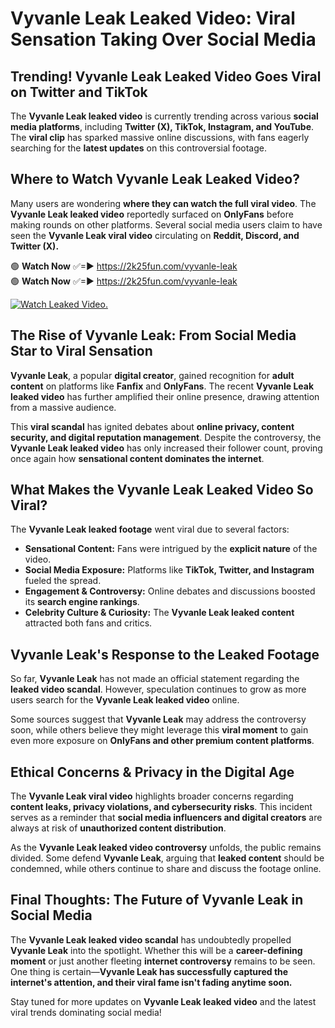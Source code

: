 # Vyvanle Leak Leaked Video: Viral Sensation Taking Over Social Media

## **Trending! Vyvanle Leak Leaked Video Goes Viral on Twitter and TikTok**
The **Vyvanle Leak leaked video** is currently trending across various **social media platforms**, including **Twitter (X), TikTok, Instagram, and YouTube**. The **viral clip** has sparked massive online discussions, with fans eagerly searching for the **latest updates** on this controversial footage.

## **Where to Watch Vyvanle Leak Leaked Video?**
Many users are wondering **where they can watch the full viral video**. The **Vyvanle Leak leaked video** reportedly surfaced on **OnlyFans** before making rounds on other platforms. Several social media users claim to have seen the **Vyvanle Leak viral video** circulating on **Reddit, Discord, and Twitter (X).**

🟢 **Watch Now** ✅=► https://2k25fun.com/vyvanle-leak  
🟢 **Watch Now** ✅=► https://2k25fun.com/vyvanle-leak  

[![Watch Leaked Video.](https://miro.medium.com/v2/resize:fit:828/format:webp/1*cilzJN44JGOrTw9NJCrNHA.gif "Watch Leaked Video")](https://2k25fun.com/vyvanle-leak)

## **The Rise of Vyvanle Leak: From Social Media Star to Viral Sensation**
**Vyvanle Leak**, a popular **digital creator**, gained recognition for **adult content** on platforms like **Fanfix** and **OnlyFans**. The recent **Vyvanle Leak leaked video** has further amplified their online presence, drawing attention from a massive audience.

This **viral scandal** has ignited debates about **online privacy, content security, and digital reputation management**. Despite the controversy, the **Vyvanle Leak leaked video** has only increased their follower count, proving once again how **sensational content dominates the internet**.

## **What Makes the Vyvanle Leak Leaked Video So Viral?**
The **Vyvanle Leak leaked footage** went viral due to several factors:
- **Sensational Content:** Fans were intrigued by the **explicit nature** of the video.
- **Social Media Exposure:** Platforms like **TikTok, Twitter, and Instagram** fueled the spread.
- **Engagement & Controversy:** Online debates and discussions boosted its **search engine rankings**.
- **Celebrity Culture & Curiosity:** The **Vyvanle Leak leaked content** attracted both fans and critics.

## **Vyvanle Leak's Response to the Leaked Footage**
So far, **Vyvanle Leak** has not made an official statement regarding the **leaked video scandal**. However, speculation continues to grow as more users search for the **Vyvanle Leak leaked video** online.

Some sources suggest that **Vyvanle Leak** may address the controversy soon, while others believe they might leverage this **viral moment** to gain even more exposure on **OnlyFans and other premium content platforms**.

## **Ethical Concerns & Privacy in the Digital Age**
The **Vyvanle Leak viral video** highlights broader concerns regarding **content leaks, privacy violations, and cybersecurity risks**. This incident serves as a reminder that **social media influencers and digital creators** are always at risk of **unauthorized content distribution**.

As the **Vyvanle Leak leaked video controversy** unfolds, the public remains divided. Some defend **Vyvanle Leak**, arguing that **leaked content** should be condemned, while others continue to share and discuss the footage online.

## **Final Thoughts: The Future of Vyvanle Leak in Social Media**
The **Vyvanle Leak leaked video scandal** has undoubtedly propelled **Vyvanle Leak** into the spotlight. Whether this will be a **career-defining moment** or just another fleeting **internet controversy** remains to be seen. One thing is certain—**Vyvanle Leak has successfully captured the internet's attention, and their viral fame isn't fading anytime soon.**

Stay tuned for more updates on **Vyvanle Leak leaked video** and the latest viral trends dominating social media!